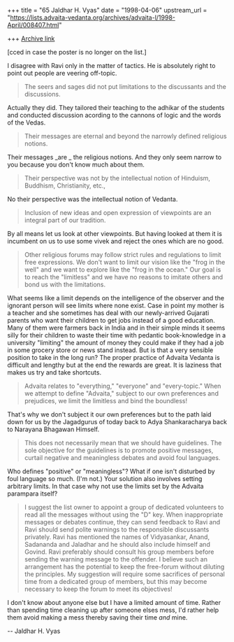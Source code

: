 +++
title = "65 Jaldhar H. Vyas"
date = "1998-04-06"
upstream_url = "https://lists.advaita-vedanta.org/archives/advaita-l/1998-April/008407.html"

+++
[Archive link](https://lists.advaita-vedanta.org/archives/advaita-l/1998-April/008407.html)

[cced in case the poster is no longer on the list.]

I disagree with Ravi only in the matter of tactics.  He is absolutely
right to point out people are veering off-topic.

> The
> seers and sages did not put limitations to the discussants
> and the
> discussions.

Actually they did.  They tailored their teaching to the adhikar of the
students and conducted discussion acording to the cannons of logic and the
words of the Vedas.

>Their messages are eternal and beyond the narrowly defined
> religious notions.

Their messages _are _ the religious notions.  And they only seem narrow to
you because you don't know much about them.

> Their perspective was  not by the intellectual
> notion of  Hinduism, Buddhism, Christianity, etc.,

No their perspective was the intellectual notion of Vedanta.

>  Inclusion of new
> ideas and open expression of viewpoints are an integral part of our
> tradition.

By  all means let us look at other viewpoints.  But having looked at them
it is incumbent on us to use some vivek and reject the ones which are no
good.

> Other religious forums may follow strict rules and
> regulations to limit free expressions.  We don't want to limit our
> vision like the "frog in the well" and we want to explore like the
> "frog in the ocean."  Our goal is to reach the "limitless" and we have
> no reasons to imitate others and bond us with the limitations.
>

What seems like a limit depends on the intelligence of the observer and
the ignorant person will see limits where none exist.  Case in point my
mother is a teacher and she sometimes has deal with our newly-arrived
Gujarati parents who want their children to get jobs instead of a good
education.  Many of them were farmers back in India and in their simple
minds it seems silly for their children to waste their time with pedantic
book-knowledge in a university "limiting" the amount of money they could
make if they had a job in some grocery store or news stand instead.  But
is that a very sensible position to take in the long run? The proper
practice of Advaita Vedanta is difficult and lengthy but at the end the
rewards are great.  It is laziness that makes us try and take shortcuts.

> Advaita relates to "everything,"  "everyone" and "every-topic."  When we
> attempt to define "Advaita," subject to our own preferences and
> prejudices, we limit the limitless and bind the boundless!

That's why we don't subject it our own preferences but to the path laid
down for us by the Jagadgurus of today back to Adya Shankaracharya back to
Narayana Bhagawan Himself.

> This does
> not necessarily mean that we should have guidelines.  The sole objective
> for the guidelines is to promote positive messages, curtail negative and
> meaningless debates and avoid foul languages.

Who defines "positive" or "meaningless"?  What if one isn't disturbed by
foul language so much.  (I'm not.)  Your solution also involves setting
arbitrary limits.  In that case why not use the limits set by the Advaita
parampara itself?

> I suggest the list owner
> to appoint a group of dedicated volunteers to read all the messages
> without using the "D" key.  When inappropriate messages or debates
> continue, they can send feedback to Ravi and Ravi should send polite
> warnings to the responsible discussants privately.   Ravi has mentioned
> the names of  Vidyasankar, Anand, Sadananda and Jaladhar and he should
> also include himself  and Govind.   Ravi preferably should consult his
> group members before sending the warning message to the offender.  I
> believe such an arrangement has the potential to  keep the free-forum
> without diluting the principles.  My suggestion will require some
> sacrifices of personal time from a dedicated group of members,  but this
> may become necessary to keep the forum to meet its objectives!

I don't know about anyone else but I have a limited amount of time.
Rather than spending time cleaning up after someone elses mess, I'd rather
help them avoid making a mess thereby saving their time _and_ mine.

--
Jaldhar H. Vyas <jaldhar at braincells.com>

